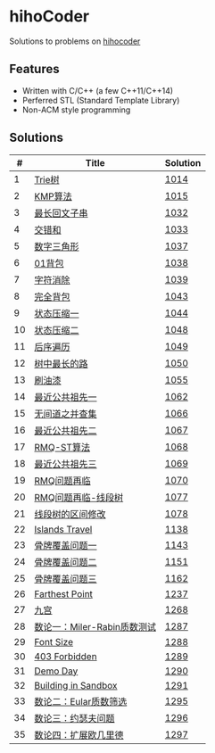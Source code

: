 # hihoCoder

Solutions to problems on [hihocoder](http://hihocoder.com/hiho)

## Features
* Written with C/C++ (a few C++11/C++14)
* Perferred STL (Standard Template Library)
* Non-ACM style programming

## Solutions
| # | Title | Solution |
|---|-------|----------|
|1|[Trie树](http://hihocoder.com/problemset/problem/1014)|[1014](1014)| 
|2|[KMP算法](http://hihocoder.com/problemset/problem/1015)|[1015](1015)| 
|3|[最长回文子串](http://hihocoder.com/problemset/problem/1032)|[1032](1032)| 
|4|[交错和](http://hihocoder.com/problemset/problem/1033)|[1033](1033)| 
|5|[数字三角形](http://hihocoder.com/problemset/problem/1037)|[1037](1037)| 
|6|[01背包](http://hihocoder.com/problemset/problem/1038)|[1038](1038)| 
|7|[字符消除](http://hihocoder.com/problemset/problem/1039)|[1039](1039)| 
|8|[完全背包](http://hihocoder.com/problemset/problem/1043)|[1043](1043)| 
|9|[状态压缩一](http://hihocoder.com/problemset/problem/1044)|[1044](1044)| 
|10|[状态压缩二](http://hihocoder.com/problemset/problem/1048)|[1048](1048)| 
|11|[后序遍历](http://hihocoder.com/problemset/problem/1049)|[1049](1049)| 
|12|[树中最长的路](http://hihocoder.com/problemset/problem/1050)|[1050](1050)| 
|13|[刷油漆](http://hihocoder.com/problemset/problem/1055)|[1055](1055)| 
|14|[最近公共祖先一](http://hihocoder.com/problemset/problem/1062)|[1062](1062)| 
|15|[无间道之并查集](http://hihocoder.com/problemset/problem/1066)|[1066](1066)| 
|16|[最近公共祖先二](http://hihocoder.com/problemset/problem/1067)|[1067](1067)| 
|17|[RMQ-ST算法](http://hihocoder.com/problemset/problem/1068)|[1068](1068)| 
|18|[最近公共祖先三](http://hihocoder.com/problemset/problem/1069)|[1069](1069)| 
|19|[RMQ问题再临](http://hihocoder.com/problemset/problem/1070)|[1070](1070)| 
|20|[RMQ问题再临-线段树](http://hihocoder.com/problemset/problem/1077)|[1077](1077)| 
|21|[线段树的区间修改](http://hihocoder.com/problemset/problem/1078)|[1078](1078)| 
|22|[Islands Travel](http://hihocoder.com/problemset/problem/1138)|[1138](1138)| 
|23|[骨牌覆盖问题一](http://hihocoder.com/problemset/problem/1143)|[1143](1143)| 
|24|[骨牌覆盖问题二](http://hihocoder.com/problemset/problem/1151)|[1151](1151)| 
|25|[骨牌覆盖问题三](http://hihocoder.com/problemset/problem/1162)|[1162](1162)| 
|26|[Farthest Point](http://hihocoder.com/problemset/problem/1237)|[1237](1237)| 
|27|[九宫](http://hihocoder.com/problemset/problem/1268)|[1268](1268)| 
|28|[数论一：Miler-Rabin质数测试](http://hihocoder.com/problemset/problem/1287)|[1287](1287)| 
|29|[Font Size](http://hihocoder.com/problemset/problem/1288) |[1288](1288)| 
|30|[403 Forbidden](http://hihocoder.com/problemset/problem/1289) |[1289](1289)| 
|31|[Demo Day](http://hihocoder.com/problemset/problem/1290) |[1290](1290)| 
|32|[Building in Sandbox](http://hihocoder.com/problemset/problem/1291) |[1291](1291)| 
|33|[数论二：Eular质数筛选](http://hihocoder.com/problemset/problem/1295) |[1295](1295)| 
|34|[数论三：约瑟夫问题](http://hihocoder.com/problemset/problem/1296) |[1296](1296)| 
|35|[数论四：扩展欧几里德](http://hihocoder.com/problemset/problem/1297) |[1297](1297)| 

